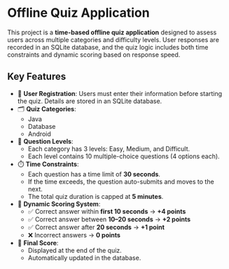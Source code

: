 # Offline Quiz Application

This project is a **time-based offline quiz application** designed to assess users across multiple categories and difficulty levels. User responses are recorded in an SQLite database, and the quiz logic includes both time constraints and dynamic scoring based on response speed.

## Key Features

- 👤 **User Registration**: Users must enter their information before starting the quiz. Details are stored in an SQLite database.
- 🗂️ **Quiz Categories**:
  - Java
  - Database
  - Android
- 🧩 **Question Levels**:
  - Each category has 3 levels: Easy, Medium, and Difficult.
  - Each level contains 10 multiple-choice questions (4 options each).
- ⏱️ **Time Constraints**:
  - Each question has a time limit of **30 seconds**.
  - If the time exceeds, the question auto-submits and moves to the next.
  - The total quiz duration is capped at **5 minutes**.
- 🧮 **Dynamic Scoring System**:
  - ✅ Correct answer within **first 10 seconds** → **+4 points**
  - ✅ Correct answer between **10–20 seconds** → **+2 points**
  - ✅ Correct answer after **20 seconds** → **+1 point**
  - ❌ Incorrect answers → **0 points**
- 📝 **Final Score**:
  - Displayed at the end of the quiz.
  - Automatically updated in the database.
